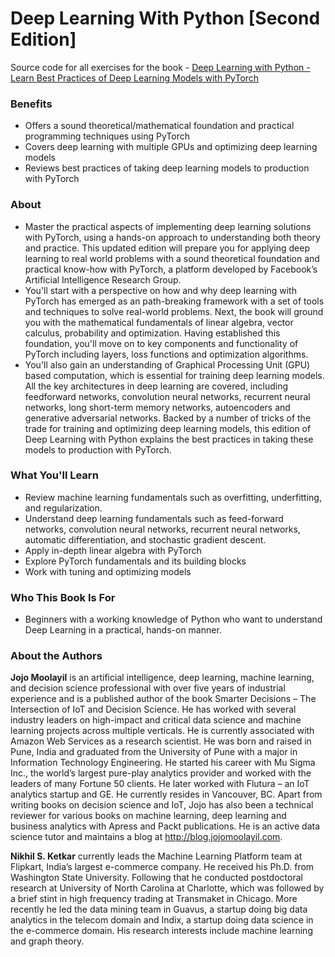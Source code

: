 # Deep Learning With Python [Second Edition]
Source code for all exercises for the book - [Deep Learning with Python - Learn Best Practices of Deep Learning Models with PyTorch](https://www.apress.com/gp/book/9781484253632)
### Benefits 
* Offers a sound theoretical/mathematical foundation and practical programming techniques using PyTorch
* Covers deep learning with multiple GPUs and optimizing deep learning models
* Reviews best practices of taking deep learning models to production with PyTorch    

### About
* Master the practical aspects of implementing deep learning solutions with PyTorch, using a hands-on approach to understanding both theory and practice. This updated edition will prepare you for applying deep learning to real world problems with a sound theoretical foundation and practical know-how with PyTorch, a platform developed by Facebook’s Artificial Intelligence Research Group.
* You'll start with a perspective on how and why deep learning with PyTorch has emerged as an path-breaking framework with a set of tools and techniques to solve real-world problems. Next, the book will ground you with the mathematical fundamentals of linear algebra, vector calculus, probability and optimization. Having established this foundation, you'll move on to key components and functionality of PyTorch including layers, loss functions and optimization algorithms. 
* You'll also gain an understanding of Graphical Processing Unit (GPU) based computation, which is essential for training deep learning models. All the key architectures in deep learning are covered, including feedforward networks, convolution neural networks, recurrent neural networks, long short-term memory networks, autoencoders and generative adversarial networks. Backed by a number of tricks of the trade for training and optimizing deep learning models, this edition of Deep Learning with Python explains the best practices in taking these models to production with PyTorch.

### What You'll Learn

* Review machine learning fundamentals such as overfitting, underfitting, and regularization.
* Understand deep learning fundamentals such as feed-forward networks, convolution neural networks, recurrent neural networks, automatic differentiation, and stochastic gradient descent.
* Apply in-depth linear algebra with PyTorch
* Explore PyTorch fundamentals and its building blocks
* Work with tuning and optimizing models 


### Who This Book Is For
* Beginners with a working knowledge of Python who want to understand Deep Learning in a practical, hands-on manner.     


### About the Authors
**Jojo Moolayil** is an artificial intelligence, deep learning, machine learning, and decision science professional with over five years of industrial experience and is a published author of the book Smarter Decisions – The Intersection of IoT and Decision Science. He has worked with several industry leaders on high-impact and critical data science and machine learning projects across multiple verticals. He is currently associated with Amazon Web Services as a research scientist. He was born and raised in Pune, India and graduated from the University of Pune with a major in Information Technology Engineering. He started his career with Mu Sigma Inc., the world’s largest pure-play analytics provider and worked with the leaders of many Fortune 50 clients. He later worked with Flutura – an IoT analytics startup and GE. He currently resides in Vancouver, BC. Apart from writing books on decision science and IoT, Jojo has also been a technical reviewer for various books on machine learning, deep learning and business analytics with Apress and Packt publications. He is an active data science tutor and maintains a blog at http://blog.jojomoolayil.com. 


**Nikhil S. Ketkar** currently leads the Machine Learning Platform team at Flipkart, India’s largest e-commerce company. He received his Ph.D. from Washington State University. Following that he conducted postdoctoral research at University of North Carolina at Charlotte, which was followed by a brief stint in high frequency trading at Transmaket in Chicago. More recently he led the data mining team in Guavus, a startup doing big data analytics in the telecom domain and Indix, a startup doing data science in the e-commerce domain. His research interests include machine learning and graph theory.
